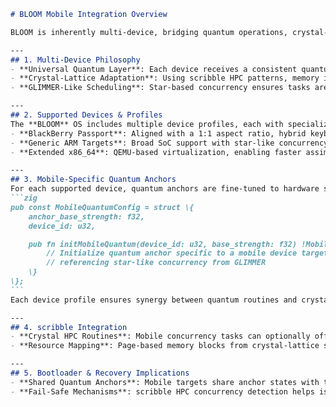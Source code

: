 <!--
BLOOM Mobile Integration:
{
  "metadata": {
    "timestamp": "2025-05-28 23:16:50",
    "author": "isdood",
    "pattern_version": "1.0.0",
    "color_scheme": "GLIMMER"
  }
}
-->
````markdown name=MOBILE-INTEGRATION.md
# BLOOM Mobile Integration Overview

BLOOM is inherently multi-device, bridging quantum operations, crystal-lattice constructs from scribble, and star-like concurrency from GLIMMER. This document explains how each mobile target is integrated within the STARWEAVE environment, ensuring stable performance, advanced concurrency, and a quantum-aware OS framework.

---
## 1. Multi-Device Philosophy
- **Universal Quantum Layer**: Each device receives a consistent quantum anchor interface, ensuring minimal decoherence across varied hardware.
- **Crystal-Lattice Adaptation**: Using scribble HPC patterns, memory is allocated with concurrency in mind, scaling gracefully across diverse mobile GPUs and SoCs.
- **GLIMMER-Like Scheduling**: Star-based concurrency ensures tasks are managed efficiently, preventing resource bottlenecks even under mobile constraints.

---
## 2. Supported Devices & Profiles
The **BLOOM** OS includes multiple device profiles, each with specialized quantum anchors and concurrency calibration:
- **BlackBerry Passport**: Aligned with a 1:1 aspect ratio, hybrid keyboard, and a custom GPU pipeline for crystal-lattice tasks.
- **Generic ARM Targets**: Broad SoC support with star-like concurrency scheduling to keep quantum ops stable and memory-lattice performance high.
- **Extended x86_64**: QEMU-based virtualization, enabling faster assimilation of new concurrency features from GLIMMER.

---
## 3. Mobile-Specific Quantum Anchors
For each supported device, quantum anchors are fine-tuned to hardware states, guaranteeing consistent coherence levels during tasks like boot, run, and recovery modes.
```zig
pub const MobileQuantumConfig = struct \{
    anchor_base_strength: f32,
    device_id: u32,

    pub fn initMobileQuantum(device_id: u32, base_strength: f32) !MobileQuantumConfig \{
        // Initialize quantum anchor specific to a mobile device target,
        // referencing star-like concurrency from GLIMMER
    \}
\};
```
Each device profile ensures synergy between quantum routines and crystal-lattice memory.

---
## 4. scribble Integration
- **Crystal HPC Routines**: Mobile concurrency tasks can optionally offload to scribble’s HPC modules for advanced parallelization.
- **Resource Mapping**: Page-based memory blocks from crystal-lattice structures are auto-detected and adjusted by HPC concurrency logic, reducing overhead on limited mobile hardware.

---
## 5. Bootloader & Recovery Implications
- **Shared Quantum Anchors**: Mobile targets share anchor states with the bootloader, simplifying transitions between normal and recovery modes.
- **Fail-Safe Mechanisms**: scribble HPC concurrency detection helps isolate resource misuse, ensuring fallback routines trigger swiftly.

````
